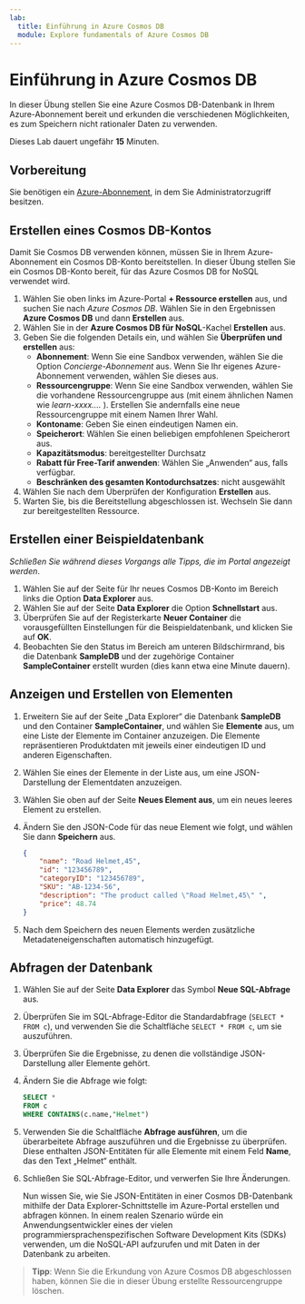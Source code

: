 ```yaml
---
lab:
  title: Einführung in Azure Cosmos DB
  module: Explore fundamentals of Azure Cosmos DB
---
```

# Einführung in Azure Cosmos DB

In dieser Übung stellen Sie eine Azure Cosmos DB-Datenbank in Ihrem Azure-Abonnement bereit und erkunden die verschiedenen Möglichkeiten, es zum Speichern nicht rationaler Daten zu verwenden.

Dieses Lab dauert ungefähr **15** Minuten.

## Vorbereitung

Sie benötigen ein [Azure-Abonnement](https://azure.microsoft.com/free), in dem Sie Administratorzugriff besitzen.

## Erstellen eines Cosmos DB-Kontos

Damit Sie Cosmos DB verwenden können, müssen Sie in Ihrem Azure-Abonnement ein Cosmos DB-Konto bereitstellen. In dieser Übung stellen Sie ein Cosmos DB-Konto bereit, für das Azure Cosmos DB for NoSQL verwendet wird.

1. Wählen Sie oben links im Azure-Portal **+ Ressource erstellen** aus, und suchen Sie nach *Azure Cosmos DB*.  Wählen Sie in den Ergebnissen **Azure Cosmos DB** und dann **Erstellen** aus.
1. Wählen Sie in der **Azure Cosmos DB für NoSQL**-Kachel **Erstellen** aus.
1. Geben Sie die folgenden Details ein, und wählen Sie **Überprüfen und erstellen** aus:
    - **Abonnement**: Wenn Sie eine Sandbox verwenden, wählen Sie die Option *Concierge-Abonnement* aus. Wenn Sie Ihr eigenes Azure-Abonnement verwenden, wählen Sie dieses aus.
    - **Ressourcengruppe**: Wenn Sie eine Sandbox verwenden, wählen Sie die vorhandene Ressourcengruppe aus (mit einem ähnlichen Namen wie *learn-xxxx....* ). Erstellen Sie andernfalls eine neue Ressourcengruppe mit einem Namen Ihrer Wahl.
    - **Kontoname**: Geben Sie einen eindeutigen Namen ein.
    - **Speicherort**: Wählen Sie einen beliebigen empfohlenen Speicherort aus.
    - **Kapazitätsmodus**: bereitgestellter Durchsatz
    - **Rabatt für Free-Tarif anwenden**: Wählen Sie „Anwenden“ aus, falls verfügbar.
    - **Beschränken des gesamten Kontodurchsatzes**: nicht ausgewählt
1. Wählen Sie nach dem Überprüfen der Konfiguration **Erstellen** aus.
1. Warten Sie, bis die Bereitstellung abgeschlossen ist. Wechseln Sie dann zur bereitgestellten Ressource.

## Erstellen einer Beispieldatenbank

*Schließen Sie während dieses Vorgangs alle Tipps, die im Portal angezeigt werden*.

1. Wählen Sie auf der Seite für Ihr neues Cosmos DB-Konto im Bereich links die Option **Data Explorer** aus.
1. Wählen Sie auf der Seite **Data Explorer** die Option **Schnellstart** aus.
1. Überprüfen Sie auf der Registerkarte **Neuer Container** die vorausgefüllten Einstellungen für die Beispieldatenbank, und klicken Sie auf **OK**.
1. Beobachten Sie den Status im Bereich am unteren Bildschirmrand, bis die Datenbank **SampleDB** und der zugehörige Container **SampleContainer** erstellt wurden (dies kann etwa eine Minute dauern).

## Anzeigen und Erstellen von Elementen

1. Erweitern Sie auf der Seite „Data Explorer“ die Datenbank **SampleDB** und den Container **SampleContainer**, und wählen Sie **Elemente** aus, um eine Liste der Elemente im Container anzuzeigen. Die Elemente repräsentieren Produktdaten mit jeweils einer eindeutigen ID und anderen Eigenschaften.
1. Wählen Sie eines der Elemente in der Liste aus, um eine JSON-Darstellung der Elementdaten anzuzeigen.
1. Wählen Sie oben auf der Seite **Neues Element aus**, um ein neues leeres Element zu erstellen.
1. Ändern Sie den JSON-Code für das neue Element wie folgt, und wählen Sie dann **Speichern** aus.

    ```json
    {
        "name": "Road Helmet,45",
        "id": "123456789",
        "categoryID": "123456789",
        "SKU": "AB-1234-56",
        "description": "The product called \"Road Helmet,45\" ",
        "price": 48.74
    }
    ```

1. Nach dem Speichern des neuen Elements werden zusätzliche Metadateneigenschaften automatisch hinzugefügt.

## Abfragen der Datenbank

1. Wählen Sie auf der Seite **Data Explorer** das Symbol **Neue SQL-Abfrage** aus.
1. Überprüfen Sie im SQL-Abfrage-Editor die Standardabfrage (`SELECT * FROM c`), und verwenden Sie die Schaltfläche `SELECT * FROM c`, um sie auszuführen.
1. Überprüfen Sie die Ergebnisse, zu denen die vollständige JSON-Darstellung aller Elemente gehört.
1. Ändern Sie die Abfrage wie folgt:

    ```sql
    SELECT *
    FROM c
    WHERE CONTAINS(c.name,"Helmet")
    ```

1. Verwenden Sie die Schaltfläche **Abfrage ausführen**, um die überarbeitete Abfrage auszuführen und die Ergebnisse zu überprüfen. Diese enthalten JSON-Entitäten für alle Elemente mit einem Feld **Name**, das den Text „Helmet“ enthält.
1. Schließen Sie SQL-Abfrage-Editor, und verwerfen Sie Ihre Änderungen.

    Nun wissen Sie, wie Sie JSON-Entitäten in einer Cosmos DB-Datenbank mithilfe der Data Explorer-Schnittstelle im Azure-Portal erstellen und abfragen können. In einem realen Szenario würde ein Anwendungsentwickler eines der vielen programmiersprachenspezifischen Software Development Kits (SDKs) verwenden, um die NoSQL-API aufzurufen und mit Daten in der Datenbank zu arbeiten.

> **Tipp**: Wenn Sie die Erkundung von Azure Cosmos DB abgeschlossen haben, können Sie die in dieser Übung erstellte Ressourcengruppe löschen.
